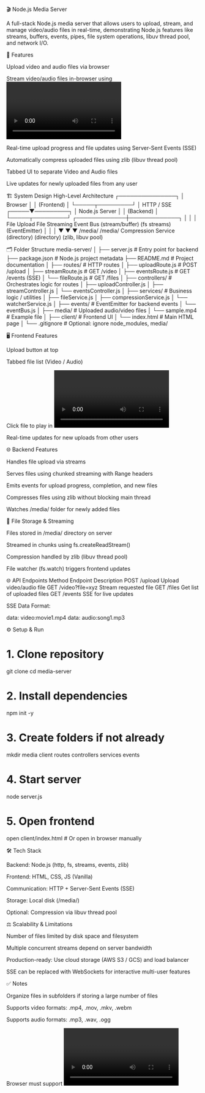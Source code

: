 🎬 Node.js Media Server

A full-stack Node.js media server that allows users to upload, stream, and manage video/audio files in real-time, demonstrating Node.js features like streams, buffers, events, pipes, file system operations, libuv thread pool, and network I/O.

📌 Features

Upload video and audio files via browser

Stream video/audio files in-browser using <video> and <audio>

Real-time upload progress and file updates using Server-Sent Events (SSE)

Automatically compress uploaded files using zlib (libuv thread pool)

Tabbed UI to separate Video and Audio files

Live updates for newly uploaded files from any user

🏗 System Design
High-Level Architecture
          ┌───────────────┐
          │   Browser     │
          │  (Frontend)   │
          └─────┬─────────┘
                │ HTTP / SSE
          ┌─────▼─────────┐
          │ Node.js Server │
          │  (Backend)    │
          └─────┬─────────┘
   ┌─────────────┼─────────────┐
   │             │             │
File Upload   File Streaming  Event Bus
(stream/buffer)   (fs streams) (EventEmitter)
   │             │             │
   ▼             ▼             ▼
 /media/       /media/       Compression Service
(directory)   (directory)   (zlib, libuv pool)


🗂 Folder Structure
media-server/
│
├── server.js                 # Entry point for backend
├── package.json              # Node.js project metadata
├── README.md                 # Project documentation
│
├── routes/                   # HTTP routes
│   ├── uploadRoute.js        # POST /upload
│   ├── streamRoute.js        # GET /video
│   ├── eventsRoute.js        # GET /events (SSE)
│   └── fileRoute.js          # GET /files
│
├── controllers/              # Orchestrates logic for routes
│   ├── uploadController.js
│   ├── streamController.js
│   └── eventsController.js
│
├── services/                 # Business logic / utilities
│   ├── fileService.js
│   ├── compressionService.js
│   └── watcherService.js
│
├── events/                   # EventEmitter for backend events
│   └── eventBus.js
│
├── media/                    # Uploaded audio/video files
│   └── sample.mp4            # Example file
│
├── client/                   # Frontend UI
│   └── index.html            # Main HTML page
│
└── .gitignore                # Optional: ignore node_modules, media/

🖥 Frontend Features

Upload button at top

Tabbed file list (Video / Audio)

Click file to play in <video> or <audio> player

Real-time updates for new uploads from other users

🌐 Backend Features

Handles file upload via streams

Serves files using chunked streaming with Range headers

Emits events for upload progress, completion, and new files

Compresses files using zlib without blocking main thread

Watches /media/ folder for newly added files

📂 File Storage & Streaming

Files stored in /media/ directory on server

Streamed in chunks using fs.createReadStream()

Compression handled by zlib (libuv thread pool)

File watcher (fs.watch) triggers frontend updates

🌐 API Endpoints
Method	Endpoint	Description
POST	/upload	Upload video/audio file
GET	/video?file=xyz	Stream requested file
GET	/files	Get list of uploaded files
GET	/events	SSE for live updates

SSE Data Format:

data: video:movie1.mp4
data: audio:song1.mp3

⚙ Setup & Run
# 1. Clone repository
git clone <repo-url>
cd media-server

# 2. Install dependencies
npm init -y

# 3. Create folders if not already
mkdir media client routes controllers services events

# 4. Start server
node server.js

# 5. Open frontend
open client/index.html  # Or open in browser manually

🛠 Tech Stack

Backend: Node.js (http, fs, streams, events, zlib)

Frontend: HTML, CSS, JS (Vanilla)

Communication: HTTP + Server-Sent Events (SSE)

Storage: Local disk (/media/)

Optional: Compression via libuv thread pool

⚖ Scalability & Limitations

Number of files limited by disk space and filesystem

Multiple concurrent streams depend on server bandwidth

Production-ready: Use cloud storage (AWS S3 / GCS) and load balancer

SSE can be replaced with WebSockets for interactive multi-user features

✅ Notes

Organize files in subfolders if storing a large number of files

Supports video formats: .mp4, .mov, .mkv, .webm

Supports audio formats: .mp3, .wav, .ogg

Browser must support <video> / <audio> streaming